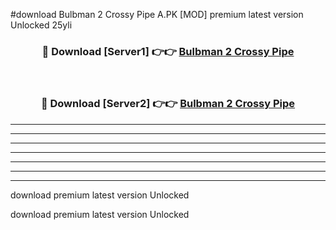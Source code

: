 #download Bulbman 2 Crossy Pipe A.PK [MOD] premium latest version Unlocked 25yli 



<div align="center">
<h3>🔴 Download [Server1] 👉👉 <a href="https://download1apk.web.app/">Bulbman 2 Crossy Pipe</a></h3><br>

<h3>🔴 Download [Server2] 👉👉 <a href="https://download1apk.web.app/">Bulbman 2 Crossy Pipe</a></h3>
</div>





----------------------------------------------------------

----------------------------------------------------------

----------------------------------------------------------

----------------------------------------------------------

----------------------------------------------------------

----------------------------------------------------------

----------------------------------------------------------

download premium latest version Unlocked

download premium latest version Unlocked
